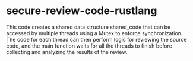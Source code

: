 # secure-review-code-rustlang
This code creates a shared data structure shared_code that can be accessed by multiple threads using a Mutex to enforce synchronization. The code for each thread can then perform logic for reviewing the source code, and the main function waits for all the threads to finish before collecting and analyzing the results of the review.
